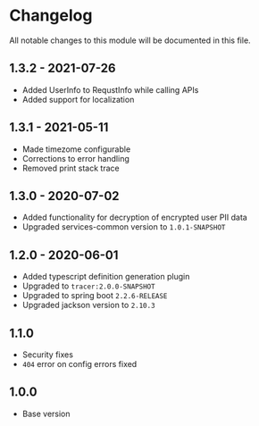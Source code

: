 # Changelog
All notable changes to this module will be documented in this file.

## 1.3.2 - 2021-07-26

- Added UserInfo to RequstInfo while calling APIs
- Added support for localization

## 1.3.1 - 2021-05-11

- Made timezome configurable
- Corrections to error handling
- Removed print stack trace

## 1.3.0 - 2020-07-02

- Added functionality for decryption of encrypted user PII data
- Upgraded services-common version to `1.0.1-SNAPSHOT`

## 1.2.0 - 2020-06-01

- Added typescript definition generation plugin
- Upgraded to `tracer:2.0.0-SNAPSHOT`
- Upgraded to spring boot `2.2.6-RELEASE`
- Upgraded jackson version to `2.10.3`

## 1.1.0

- Security fixes
- `404` error on config errors fixed

## 1.0.0

- Base version
